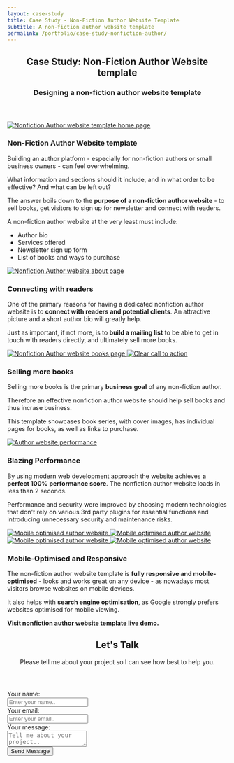 ```yaml
---
layout: case-study
title: Case Study - Non-Fiction Author Website Template
subtitle: A non-fiction author website template
permalink: /portfolio/case-study-nonfiction-author/
---
```


<section>

  <!-- Need to refactor the cascade and classes, streamline -->
  <div class="content-wrapper">
    <header class="section-header">
      <h2>Case Study: Non-Fiction Author Website template</h2>
      <h3 class="section-description">Designing a non-fiction author website template</h3>
    </header>

  <div class="section-feature">
    <div class="image-grid">
      <a class="shadow image-grid-big" href="/assets/images/nonfiction-author-full.png"> 
        <img src="/assets/images/nonfiction-author-full-thumb.png" alt="Nonfiction Author website template home page">
      </a>
      </a>
    </div>
    <article>
      <h3>Non-Fiction Author Website template</h3>
      <p>Building an author platform - especially for non-fiction authors or small business owners - can feel overwhelming.</p>
      <p>What information and sections should it include, and in what order to be effective? And what can be left out?</p>
      <p>The answer boils down to the <strong>purpose of a non-fiction author website</strong> - to sell books, get visitors to sign up for newsletter and connect with readers.</p>
      <p>A non-fiction author website at the very least must include:</p>
      <ul>
        <li>Author bio</li>
        <li>Services offered</li>
        <li>Newsletter sign up form</li>
        <li>List of books and ways to purchase</li>
      </ul>
    </article>
  </div>

  <div class="section-feature">
    <div class="image-grid">
      <a class="shadow image-grid-big" href="/assets/images/nonfiction-author-about.png">
        <img src="/assets/images/nonfiction-author-about-thumb.png" alt="Nonfiction Author website about page">
      </a>
    </div>
    <article>
      <h3>Connecting with readers</h3>
      <p>One of the primary reasons for having a dedicated nonfiction author website is to <strong>connect with readers and potential clients</strong>. An attractive picture and a short author bio will greatly help.</p>
      <p>Just as important, if not more, is to <strong>build a mailing list</strong> to be able to get in touch with readers directly, and ultimately sell more books.</p>
    </article>
  </div>

  <div class="section-feature">
    <div class="image-grid">
      <a class="shadow image-grid-big" href="/assets/images/nonfiction-author-booklist.png">
        <img src="/assets/images/nonfiction-author-booklist-thumb.png" alt="Nonfiction Author website books page">
      </a>
      <a class="shadow image-grid-big" href="/assets/images/nonfiction-author-book.png">
        <img src="/assets/images/nonfiction-author-book-thumb.png" alt="Clear call to action">
      </a>
    </div>
    <article>
      <h3>Selling more books</h3>
      <p>Selling more books is the primary <strong>business goal</strong> of any non-fiction author.</p>
      <p>Therefore an effective nonfiction author website should help sell books and thus incrase business.</p>
      <p>This template showcases book series, with cover images, has individual pages for books, as well as links to purchase.</p>
    </article>
  </div>

  <div class="section-feature">
    <div class="image-grid">
      <a class="shadow image-grid-top" href="/assets/images/nonfiction-author-performance.png">
        <img src="/assets/images/nonfiction-author-performance-thumb.png" alt="Author website performance">
      </a>  
    </div>
    <article>
      <h3>Blazing Performance</h3>
      <p>By using modern web development approach the website achieves <strong>a perfect 100% performance score</strong>. The nonfiction author website loads in less than 2 seconds.</p>
      <p>Performance and security were improved by choosing modern technologies that don't rely on various 3rd party plugins for essential functions and introducing unnecessary security and maintenance risks.</p>
    </article>
  </div>

  <div class="section-feature">
    <div class="image-grid">
      <a class="shadow" href="/assets/images/author-standard-mobile-books.png">
        <img src="/assets/images/author-standard-mobile-books.png" alt="Mobile optimised author website">
      </a>
      <a class="shadow" href="/assets/images/author-standard-mobile-about.png">
        <img src="/assets/images/author-standard-mobile-about.png" alt="Mobile optimised author website">
      </a>
      <a class="shadow" href="/assets/images/author-standard-mobile-newsletter.png">
        <img src="/assets/images/author-standard-mobile-newsletter.png" alt="Mobile optimised author website">
      </a>
      <a class="shadow" href="/assets/images/author-standard-mobile-contact.png">
        <img src="/assets/images/author-standard-mobile-contact.png" alt="Mobile optimised author website">
      </a>
    </div>
    <article>
      <h3>Mobile-Optimised and Responsive</h3>
      <p>The non-fiction author website template is <strong>fully responsive and mobile-optimised</strong> - looks and works great on any device - as nowadays most visitors browse websites on mobile devices.</p>
      <p>It also helps with <strong>search engine optimisation</strong>, as Google strongly prefers websites optimised for mobile viewing.</p>
      <a href="https://non-fiction-author.netlify.app/"><strong>Visit nonfiction author website template live demo.</strong></a>
    </article>
  </div>

  </div>
</section>

<!-- Contact form section -->
<section class="section-cta">
  <div class="content-wrapper">
    <header class="section-header">
      <h2>Let's Talk</h2>
      <p class="section-description">Please tell me about your project so I can see how best to help you.</p>
    </header>

<!-- modify this form HTML and place wherever you want your form -->

  <form class="form-cta" action="https://formspree.io/mqkgzrlv" method="POST">
    <label class="label-cta">Your name:</label><br>
    <input type="text" name="_name" placeholder="Enter your name.."><br>
    <label class="label-cta">Your email:</label><br>
    <input type="text" name="_replyto" placeholder="Enter your email.."><br>
    <label class="label-cta">Your message:</label><br>
    <textarea name="message" placeholder="Tell me about your project.."></textarea><br>
    <!-- your other form fields go here -->
    <input type="hidden" name="_subject" value="GritPub submission!"/>
    <button class="btn btn-cta" type="submit">Send Message</button>
  </form>
  </div>
</section>
